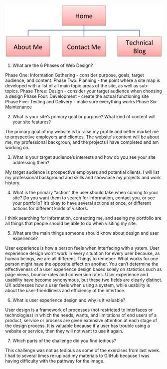 ![Site map](/week-2/imgs/site-map.png)

1) What are the 6 Phases of Web Design?

Phase One: Information Gathering - consider purpose, goals, target audience, and content.
Phase Two: Planning - the point where a site map is developed with a list of all main topic areas of the site, as well as sub-topics.
Phase Three: Design - consider your target audience when choosing a design
Phase Four: Development - create the actual functioning site
Phase Five: Testing and Delivery - make sure everything works
Phase Six: Maintenance

2) What is your site’s primary goal or purpose?  What kind of content will your site features?

The primary goal of my website is to raise my profile and better market me to prospective employers and clientes.  The website's content will be about me, my professional backgroun, and the projects I have completed and am working on.


3) What is your target audience’s interests and how do you see your site addressing them?

My target audience is prospective employers and potential clients.  I will list my professional background and skills and showcase my projects and work history.

4) What is the primary “action” the user should take when coming to your site?  Do you want them to search for information, contact you, or see your portfolio?  It’s okay to have several actions at once, or different actions for different kinds of visitors.

I think searching for information, contacting me, and seeing my portfolio are all things that people should be able to do when visiting my site.

5) What are the main things someone should know about design and user experience?

User experience is how a person feels when interfacing with a ystem.  User experience design won't work in every situation for every user because, as human beings, we are all different.  Things to remeber: What works for one person might have the opposite effect on another. You can’t determine the effectiveness of a user experience design based solely on statistics such as page views, bounce rates and conversion rates. User experience and usability have become synonymous, but these two fields are clearly distinct. UX addresses how a user feels when using a system, while usability is about the user-friendliness and efficiency of the interface.

6) What is user experience design and why is it valuable?

User design is a framework of processes (not restricted to interfaces or technologies) in which the needs, wants, and limitations of end users of a product, service or process are given extensive attention at each stage of the design process.  It is valuable because if a user has trouble using a website or service, then they will not want to use it again.

7) Which parts of the challenge did you find tedious?

This challenge was not as tedious as some of the exercises from last week.  I had to several times re-upload my materials to GitHub because I was having difficulty with the pathway for the image.

